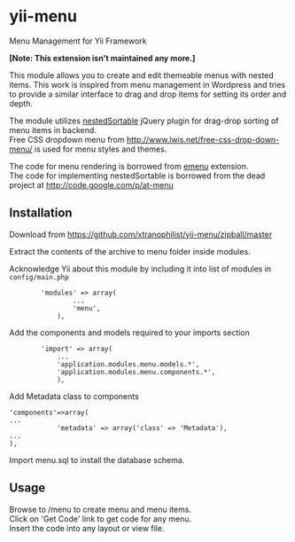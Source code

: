 yii-menu
=====================================

Menu Management for Yii Framework

**[Note: This extension isn't maintained any more.]**

This module allows you to create and edit themeable menus with nested items.
This work is inspired from menu management in Wordpress and tries to provide a similar interface to drag and drop items for setting its order and depth.

The module utilizes [nestedSortable](http://mjsarfatti.com/sandbox/nestedSortable/) jQuery plugin for drag-drop sorting of menu items in backend.  
Free CSS dropdown menu from <http://www.lwis.net/free-css-drop-down-menu/> is used for menu styles and themes.

The code for menu rendering is borrowed from [emenu](http://www.yiiframework.com/extension/emenu) extension.  
The code for implementing nestedSortable is borrowed from the dead project at <http://code.google.com/p/at-menu>

## Installation

Download from <https://github.com/xtranophilist/yii-menu/zipball/master>

Extract the contents of the archive to menu folder inside modules.

Acknowledge Yii about this module by including it into list of modules in `config/main.php`

~~~
        'modules' => array(
                ...
                'menu',
            ),
~~~

Add the components and models required to your imports section

~~~
        'import' => array(
            ...
            'application.modules.menu.models.*',
            'application.modules.menu.components.*',
            ),
~~~

Add Metadata class to components

~~~
'components'=>array(
...
        	'metadata' => array('class' => 'Metadata'),
...
),
~~~

Import menu.sql to install the database schema.

## Usage

Browse to /menu to create menu and menu items.  
Click on 'Get Code' link to get code for any menu.  
Insert the code into any layout or view file.
